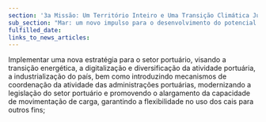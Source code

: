 ```yaml
---
section: '3a Missão: Um Território Inteiro e Uma Transição Climática Justa'
sub_section: "Mar: um novo impulso para o desenvolvimento do potencial oceânico do país"
fulfilled_date:
links_to_news_articles:
---
```


Implementar uma nova estratégia para o setor portuário, visando a transição energética, a digitalização e diversificação da atividade portuária, a industrialização do país, bem como introduzindo mecanismos de coordenação da atividade das administrações portuárias, modernizando a legislação do setor portuário e promovendo o alargamento da capacidade de movimentação de carga, garantindo a flexibilidade no uso dos cais para outros fins;